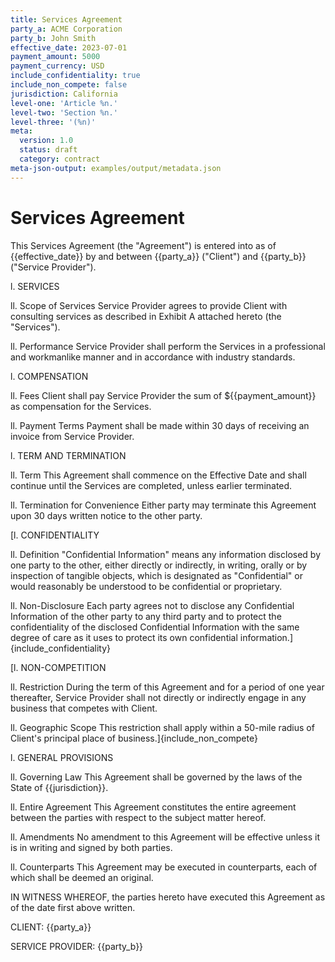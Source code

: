 ```yaml
---
title: Services Agreement
party_a: ACME Corporation
party_b: John Smith
effective_date: 2023-07-01
payment_amount: 5000
payment_currency: USD
include_confidentiality: true
include_non_compete: false
jurisdiction: California
level-one: 'Article %n.'
level-two: 'Section %n.'
level-three: '(%n)'
meta:
  version: 1.0
  status: draft
  category: contract
meta-json-output: examples/output/metadata.json
---
```


# Services Agreement

This Services Agreement (the "Agreement") is entered into as of
{{effective_date}} by and between {{party_a}} ("Client") and {{party_b}}
("Service Provider").

l. SERVICES

ll. Scope of Services Service Provider agrees to provide Client with consulting
services as described in Exhibit A attached hereto (the "Services").

ll. Performance Service Provider shall perform the Services in a professional
and workmanlike manner and in accordance with industry standards.

l. COMPENSATION

ll. Fees Client shall pay Service Provider the sum of ${{payment_amount}} as
compensation for the Services.

ll. Payment Terms Payment shall be made within 30 days of receiving an invoice
from Service Provider.

l. TERM AND TERMINATION

ll. Term This Agreement shall commence on the Effective Date and shall continue
until the Services are completed, unless earlier terminated.

ll. Termination for Convenience Either party may terminate this Agreement upon
30 days written notice to the other party.

[l. CONFIDENTIALITY

ll. Definition "Confidential Information" means any information disclosed by one
party to the other, either directly or indirectly, in writing, orally or by
inspection of tangible objects, which is designated as "Confidential" or would
reasonably be understood to be confidential or proprietary.

ll. Non-Disclosure Each party agrees not to disclose any Confidential
Information of the other party to any third party and to protect the
confidentiality of the disclosed Confidential Information with the same degree
of care as it uses to protect its own confidential
information.]{include_confidentiality}

[l. NON-COMPETITION

ll. Restriction During the term of this Agreement and for a period of one year
thereafter, Service Provider shall not directly or indirectly engage in any
business that competes with Client.

ll. Geographic Scope This restriction shall apply within a 50-mile radius of
Client's principal place of business.]{include_non_compete}

l. GENERAL PROVISIONS

ll. Governing Law This Agreement shall be governed by the laws of the State of
{{jurisdiction}}.

ll. Entire Agreement This Agreement constitutes the entire agreement between the
parties with respect to the subject matter hereof.

ll. Amendments No amendment to this Agreement will be effective unless it is in
writing and signed by both parties.

ll. Counterparts This Agreement may be executed in counterparts, each of which
shall be deemed an original.

IN WITNESS WHEREOF, the parties hereto have executed this Agreement as of the
date first above written.

CLIENT: {{party_a}}

SERVICE PROVIDER: {{party_b}}
